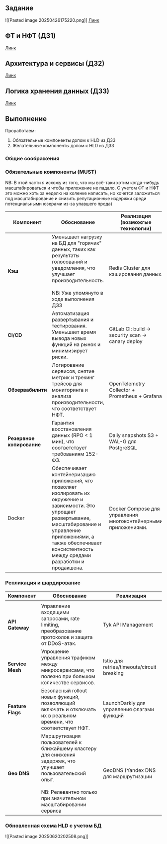 ## Задание

![[Pasted image 20250426175220.png]]
[Линк](https://www.architecturalkatas.com/kata.html?kata=TakingRequests.json)

## ФТ и НФТ (ДЗ1)
[Линк](https://github.com/nikolaysavelev/system-design-hse-miem-2025/pull/8)
## Архитектура и сервисы (ДЗ2)
[Линк](https://github.com/nikolaysavelev/system-design-hse-miem-2025/pull/8)
## Логика хранения данных (ДЗ3)
[Линк](https://github.com/nikolaysavelev/system-design-hse-miem-2025/pull/8)
## Выполнение

Проработаем:
1. Обязательные компоненты допом к HLD из ДЗ3
2. Желательные компоненты допом к HLD из ДЗ3
### Общие соображения

### Обязательные компоненты (MUST)
NB: В этой части я исхожу из того, что мы всё-таки хотим когда-нибудь масштабироваться и чтобы приложение не падало. С учетом ФТ и НФТ это можно хоть за неделю на коленке написать, но хочется заложиться под масштабирование и снизить репутационные издержки среди потенциальными юзерами из-за упавшего прода)

| Компонент                 | Обоснование                                                                                                                                                                                                                                       | Реализация (возможгые технологии)                               |
| ------------------------- | ------------------------------------------------------------------------------------------------------------------------------------------------------------------------------------------------------------------------------------------------- | --------------------------------------------------------------- |
| **Кэш**                   | Уменьшает нагрузку на БД для "горячих" данных, таких как результаты голосований и уведомления, что улучшает производительность.<br><br>NB: Уже упомянуто в ходе выполнения ДЗ3                                                                    | Redis Cluster для кэширования данных.                           |
| **CI/CD**                 | Автоматизация развертывания и тестирования. Уменьшает время вывода новых функций на рынок и минимизирует риски.                                                                                                                                   | GitLab CI: build → security scan → canary deploy                |
| **Обзервабилити**         | Логирование сервисов, снятие метрик и трекинг трейсов для мониторинга и анализа производительности, что соответствует НФТ.                                                                                                                        | OpenTelemetry Collector + Prometheus + Grafana                  |
| **Резервное копирование** | Гарантия восстановления данных (RPO < 1 мин), что соответствует требованиям 152-ФЗ.                                                                                                                                                               | Daily snapshots S3 + WAL-G для PostgreSQL                       |
| Docker                    | Обеспечивает контейнеризацию приложений, что позволяет изолировать их окружение и зависимости. Это упрощает развертывание, масштабирование и управление приложениями, а также обеспечивает консистентность между средами разработки и продакшена. | Docker Compose для управления многоконтейнерными приложениями.  |
### Репликация и шардирование
| Компонент         | Обоснование                                                                                                                                                                        | Реализация                                  |
| ----------------- | ---------------------------------------------------------------------------------------------------------------------------------------------------------------------------------- | ------------------------------------------- |
|                   |                                                                                                                                                                                    |                                             |
| **API Gateway**   | Управление входящими запросами, rate limiting, преобразование протоколов и защита от DDoS-атак.                                                                                    | Tyk API Management                          |
| **Service Mesh**  | Упрощение управления трафиком между микросервисами, что полезно при большом количестве сервисов.                                                                                   | Istio для retries/timeouts/circuit breaking |
| **Feature Flags** | Безопасный rollout новых функций, позволяющий включать и отключать их в реальном времени, что соответствует НФТ.                                                                   | LaunchDarkly для управления флагами функций |
| **Geo DNS**       | Маршрутизация пользователей к ближайшему кластеру для снижения задержек, что улучшает пользовательский опыт.<br><br>NB: Релевантно только при значительном масштабировании сервиса | GeoDNS (Yandex DNS для маршрутизации        |
### Обновленная схема HLD с учетом БД
![[Pasted image 20250620202508.png]]
